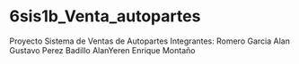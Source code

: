 # 6sis1b_Venta_autopartes
Proyecto Sistema de Ventas de Autopartes
Integrantes:
Romero Garcia Alan Gustavo
Perez Badillo AlanYeren
Enrique Montaño
